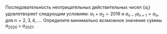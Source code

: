 Последовательность неотрицательных действительных чисел $\{a_i\}$ удовлетворяет следующим  условиям: $a_1+a_2=2019$ и $a_{n-1}a_{n+1}=a_n$, для $n=2,3,4,\ldots.$ Определите минимально возможное значение суммы $a_{2020}+a_{2021}.$